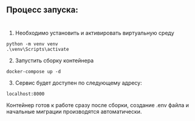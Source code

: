 ## Процесс запуска:
# 
 

1. Необходимо установить и активировать виртуальную среду
```
python -m venv venv
.\venv\Scripts\activate 
```
2. Запустить сборку контейнера
```
docker-compose up -d
```
3. Сервис будет доступен по следующему адресу:
```
localhost:8000
```


Контейнер готов к работе сразу после сборки, создание .env файла и начальные миграции производятся автоматически.